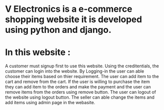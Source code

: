# V Electronics is a e-commerce shopping website it is developed using python and django.
# In this website :
A customer must signup first to use this website.
Using the creditentials, the customer can login into the website.
By Logging-in the user can able choose their items based on thier requirement.
The user can add item to the cart and remove from the cart.
If the user is willing to purchase the item they can add item to the orders and make the payment and the user can remove items from the orders using remove button.
The user can logout of the website using logout button.
The seller can able change the items and add items using admin page in the webasite.
